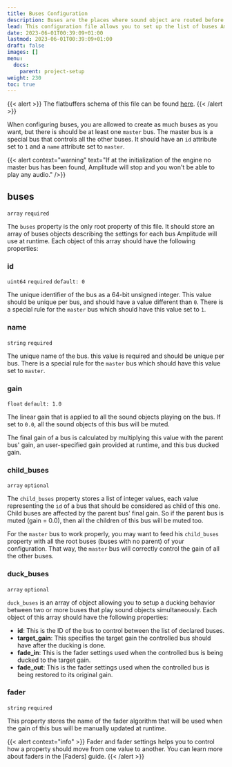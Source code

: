 ```yaml
---
title: Buses Configuration
description: Buses are the places where sound object are routed before to be processed by the mixer. This page contains details about how to configure buses for your project.
lead: This configuration file allows you to set up the list of buses Amplitude will use in the engine. For each bus, you can configure settings for auto-ducking between them.
date: 2023-06-01T00:39:09+01:00
lastmod: 2023-06-01T00:39:09+01:00
draft: false
images: []
menu:
  docs:
    parent: project-setup
weight: 230
toc: true
---
```


{{< alert >}}
The flatbuffers schema of this file can be found [here](https://github.com/SparkyStudios/AmplitudeAudioSDK/blob/main/schemas/buses_definition.fbs).
{{< /alert >}}

When configuring buses, you are allowed to create as much buses as you want, but there is should be at least one `master` bus. The master bus is a special bus that controls all the other buses. It should have an `id` attribute set to `1` and a `name` attribute set to `master`.

{{< alert context="warning" text="If at the initialization of the engine no master bus has been found, Amplitude will stop and you won't be able to play any audio." />}}

## buses

`array` `required`

The `buses` property is the only root property of this file. It should store an array of buses objects describing the settings for each bus Amplitude will use at runtime. Each object of this array should have the following properties:

### id

`uint64` `required` `default: 0`

The unique identifier of the bus as a 64-bit unsigned integer. This value should be unique per bus, and should have a value different than `0`. There
is a special rule for the `master` bus which should have this value set to `1`.

### name

`string` `required`

The unique name of the bus. this value is required and should be unique per bus. There is a special rule for the `master` bus which should have this value set to `master`.

### gain

`float` `default: 1.0`

The linear gain that is applied to all the sound objects playing on the bus. If set to `0.0`, all the sound objects of this bus will be muted.

The final gain of a bus is calculated by multiplying this value with the parent bus' gain, an user-specified gain provided at runtime, and this bus ducked gain.

### child_buses

`array` `optional`

The `child_buses` property stores a list of integer values, each value representing the `id` of a bus that should be considered as child of this one. Child buses are affected by the parent bus' final gain. So if the parent bus is muted (gain = 0.0), then all the children of this bus will be muted too.

For the `master` bus to work properly, you may want to feed his `child_buses` property with all the root buses (buses with no parent) of your configuration. That way, the `master` bus will correctly control the gain of all the other buses.

### duck_buses

`array` `optional`

`duck_buses` is an array of object allowing you to setup a ducking behavior between two or more buses that play sound objects simultaneously. Each object of this array should have the following properties:

- **id**: This is the ID of the bus to control between the list of declared buses.
- **target_gain**: This specifies the target gain the controlled bus should have after the ducking is done.
- **fade_in**: This is the fader settings used when the controlled bus is being ducked to the target gain.
- **fade_out**: This is the fader settings used when the controlled bus is being restored to its original gain.

### fader

`string` `required`

This property stores the name of the fader algorithm that will be used when the gain of this bus will be manually updated at runtime.

{{< alert context="info" >}}
Fader and fader settings helps you to control how a property should move from one value to another. You can learn more about faders in the [Faders] guide.
{{< /alert >}}
